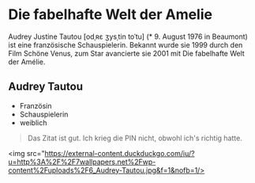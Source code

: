 # Die fabelhafte Welt der Amelie

Audrey Justine Tautou [odˌʀɛ ʒysˌtin toˈtu] (* 9. August 1976 in Beaumont) ist eine französische Schauspielerin. Bekannt wurde sie 1999 durch den Film Schöne Venus, zum Star avancierte sie 2001 mit Die fabelhafte Welt der Amélie.

## Audrey Tautou
* Französin
* Schauspielerin
* weiblich

> Das Zitat ist gut.
> Ich krieg die PIN nicht, obwohl ich's richtig hatte.

<img src="https://external-content.duckduckgo.com/iu/?u=http%3A%2F%2F7wallpapers.net%2Fwp-content%2Fuploads%2F6_Audrey-Tautou.jpg&f=1&nofb=1/>
